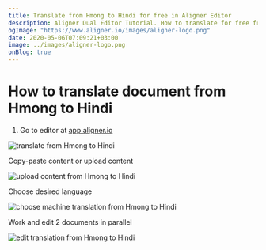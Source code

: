 ```yaml
---
title: Translate from Hmong to Hindi for free in Aligner Editor
description: Aligner Dual Editor Tutorial. How to translate for free from Hmong to Hindi. Aligner is multilingual document management platform. 
ogImage: "https://www.aligner.io/images/aligner-logo.png"
date: 2020-05-06T07:09:21+03:00
image: ../images/aligner-logo.png
onBlog: true
---
```


# How to translate document from Hmong to Hindi

1. Go to editor at [app.aligner.io](https://app.aligner.io "Aligner App web page")

![translate from Hmong to Hindi](../aligner-blank-editor.png "translate from Hmong to Hindi")

Copy-paste content or upload content

![upload content from Hmong to Hindi](../aligner-uploaded-document.png "upload content from Hmong to Hindi")

Choose desired language

![choose machine translation from Hmong to Hindi](../aligner-language-dropdown.png "choose machine translation from Hmong to Hindi")

Work and edit 2 documents in parallel

![edit translation from Hmong to Hindi](../aligner-double-sitded-editor.png "edit translation from Hmong to Hindi")

